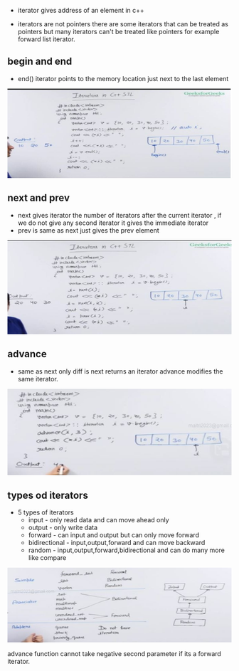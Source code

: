 - iterator gives address of an element in c++

- iterators are not pointers there are some iterators that can be treated as pointers but many iterators can't be treated like pointers for example forward list iterator.

## begin and end

- end() iterator points to the memory location just next to the last element

![](./images/iterator/img1.JPG)

## next and prev

- next gives iterator the number of iterators after the current iterator , if we do not give any second iterator it gives the immediate iterator
- prev is same as next just gives the prev element

![](./images/iterator/img2.JPG)

## advance
- same as next only diff is next returns an iterator advance modifies the same iterator.

![](./images/iterator/img3.JPG)

## types od iterators
- 5 types of iterators
    - input - only read data and can move ahead only
    - output - only write data 
    - forward - can input and output but can only move forward
    - bidirectional - input,output,forward and can move backward
    - random - input,output,forward,bidirectional and can do many more like compare

![](./images/iterator/img4.JPG)

advance function cannot take negative second parameter if its a forward iterator.
